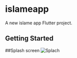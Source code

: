# islameapp

A new islame app Flutter project.

## Getting Started
##Splash screen
![Splach](https://github.com/MahmoudMADIH/islameapp/assets/101363586/7dcb1a8f-97fb-488d-9c5c-620e5b6c74d9)
